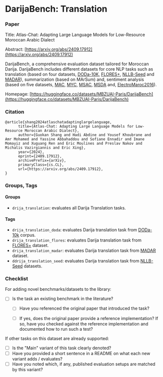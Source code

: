 # DarijaBench: Translation

### Paper

Title: Atlas-Chat: Adapting Large Language Models for Low-Resource Moroccan Arabic Dialect

Abstract: [https://arxiv.org/abs/2409.17912](https://arxiv.org/abs/2409.17912)

DarijaBench, a comprehensive evaluation dataset tailored for Moroccan Darija. DarijaBench includes different datasets for core NLP tasks such as translation (based on four datasets, [DODa-10K](https://huggingface.co/datasets/MBZUAI-Paris/DoDa-10k), [FLORES+](https://github.com/openlanguagedata/flores), [NLLB-Seed](https://github.com/openlanguagedata/seed) and [MADAR](https://sites.google.com/nyu.edu/madar/)), summarization (based  on MArSum) and, sentiment analysis (based on five datasets, [MAC](https://github.com/LeMGarouani/MAC), [MYC](https://github.com/MouadJb/MYC), [MSAC](https://hal.science/hal-03670346/document), [MSDA](https://cc.um6p.ma/cc_datasets) and, [ElectroMaroc2016](https://github.com/sentiprojects/ElecMorocco2016)).


Homepage: [https://huggingface.co/datasets/MBZUAI-Paris/DarijaBench](https://huggingface.co/datasets/MBZUAI-Paris/DarijaBench)


### Citation

```
@article{shang2024atlaschatadaptinglargelanguage,
      title={Atlas-Chat: Adapting Large Language Models for Low-Resource Moroccan Arabic Dialect}, 
      author={Guokan Shang and Hadi Abdine and Yousef Khoubrane and Amr Mohamed and Yassine Abbahaddou and Sofiane Ennadir and Imane Momayiz and Xuguang Ren and Eric Moulines and Preslav Nakov and Michalis Vazirgiannis and Eric Xing},
      year={2024},
      eprint={2409.17912},
      archivePrefix={arXiv},
      primaryClass={cs.CL},
      url={https://arxiv.org/abs/2409.17912}, 
}
```

### Groups, Tags

#### Groups

* `drija_translation`: evaluates all Darija Translation tasks.

#### Tags

* `drija_translation_doda`: evaluates Darija translation task from [DODa-10k](https://huggingface.co/datasets/MBZUAI-Paris/DODa-10K) corpus.
* `drija_translation_flores`: evaluates Darija translation task from [FLORES+](https://github.com/openlanguagedata/flores) dataset.
* `drija_translation_madar`: evaluates Darija translation task from [MADAR](https://sites.google.com/nyu.edu/madar/) dataset.
* `ddrija_translation_seed`: evaluates Darija translation task from [NLLB-Seed](https://github.com/openlanguagedata/seed) datasets.

### Checklist

For adding novel benchmarks/datasets to the library:
* [ ] Is the task an existing benchmark in the literature?
  * [ ] Have you referenced the original paper that introduced the task?
  * [ ] If yes, does the original paper provide a reference implementation? If so, have you checked against the reference implementation and documented how to run such a test?


If other tasks on this dataset are already supported:
* [ ] Is the "Main" variant of this task clearly denoted?
* [ ] Have you provided a short sentence in a README on what each new variant adds / evaluates?
* [ ] Have you noted which, if any, published evaluation setups are matched by this variant?
